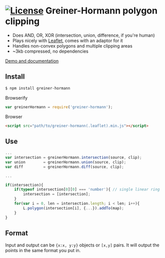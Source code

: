 [![License](http://img.shields.io/badge/license-MIT-brightgreen.svg)](http://opensource.org/licenses/MIT)
Greiner-Hormann polygon clipping
================================

 * Does AND, OR, XOR (intersection, union, difference, if you're human)
 * Plays nicely with [Leaflet](http://github.com/leaflet/leaflet/), comes with an adaptor for it
 * Handles non-convex polygons and multiple clipping areas
 * ~3kb compressed, no dependencies

[Demo and documentation](http://w8r.github.io/GreinerHormann/)

## Install
```bash
$ npm install greiner-hormann
```

Browserify
```js
var greinerHormann = require('greiner-hormann');
```

Browser
```html
<script src="path/to/greiner-hormann(.leaflet).min.js"></script>
```

## Use
```js
...
var intersection = greinerHormann.intersection(source, clip);
var union        = greinerHormann.union(source, clip);
var diff         = greinerHormann.diff(source, clip);

...

if(intersection){
    if(typeof intersection[0][0] === 'number'){ // single linear ring
        intersection = [intersection];
    }
    for(var i = 0, len = intersection.length; i < len; i++){
        L.polygon(intersection[i], {...}).addTo(map);
    }
}
```

## Format
Input and output can be `{x:x, y:y}` objects or `[x,y]` pairs. It will output the points in the same format you put in.

